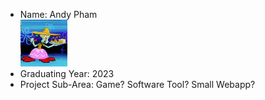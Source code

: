 * Name: Andy Pham \
<a href="url"><img src="https://github.com/phama2/oss-repo-template/blob/master/screenshots/squiddy.gif" height="75" ></a>
* Graduating Year: 2023
* Project Sub-Area: Game? Software Tool? Small Webapp?
